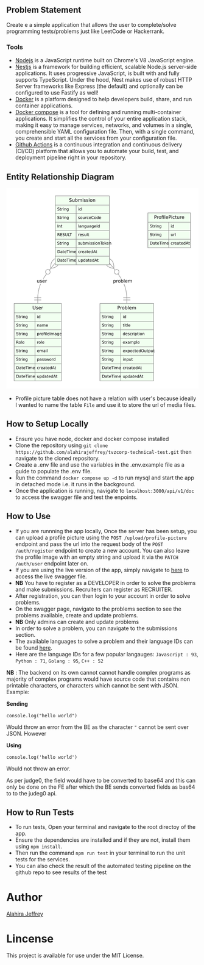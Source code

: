 ## Problem Statement

Create e a simple application that allows the user to complete/solve programming tests/problems just like LeetCode or Hackerrank.

### Tools

- [Nodejs](https://nodejs.org/en/) is a JavaScript runtime built on Chrome's V8 JavaScript engine.
- [Nestjs](https://nestjs.com/) is a framework for building efficient, scalable Node.js server-side applications. It uses progressive JavaScript, is built with and fully supports TypeScript. Under the hood, Nest makes use of robust HTTP Server frameworks like Express (the default) and optionally can be configured to use Fastify as well!
- [Docker](https://www.docker.com/) is a platform designed to help developers build, share, and run container applications.
- [Docker compose](https://docs.docker.com/compose/) is a tool for defining and running multi-container applications. It simplifies the control of your entire application stack, making it easy to manage services, networks, and volumes in a single, comprehensible YAML configuration file. Then, with a single command, you create and start all the services from your configuration file.
- [Github Actions](https://docs.github.com/en/actions) is a continuous integration and continuous delivery (CI/CD) platform that allows you to automate your build, test, and deployment pipeline right in your repository.

## Entity Relationship Diagram

![Project ERD](./assets/prisma-erd.jpg)

- Profile picture table does not have a relation with user's because ideally I wanted to name the table `File` and use it to store the url of media files.

## How to Setup Locally

- Ensure you have node, docker and docker compose installed
- Clone the repository using `git clone https://github.com/alahirajeffrey/tvzcorp-technical-test.git` then navigate to the cloned repository.
- Create a .env file and use the variables in the .env.example file as a guide to populate the .env file.
- Run the command `docker compose up -d` to run mysql and start the app in detached mode i.e. it runs in the background.
- Once the application is running, navigate to `localhost:3000/api/v1/doc` to access the swagger file and test the enpoints.

## How to Use

- If you are runnning the app locally, Once the server has been setup, you can upload a profile picture using the `POST /upload/profile-picture` endpoint and pass the url into the request body of the `POST /auth/register` endpoint to create a new account. You can also leave the profile image with an empty string and upload it via the `PATCH /auth/user` endpoint later on.
- If you are using the live version of the app, simply navigate to [here](https://tvzcorp-technical-test.onrender.com/api/v1/doc) to access the live swagger file.
- **NB** You have to register as a DEVELOPER in order to solve the problems and make submissions. Recruiters can register as RECRUITER.
- After registration, you can then login to your account in order to solve problems.
- On the swagger page, navigate to the problems section to see the problems available, create and update problems.
- **NB** Only admins can create and update problems
- In order to solve a problem, you can navigate to the submissions section.
- The available languages to solve a problem and their language IDs can be found [here](https://ce.judge0.com/languages/).
- Here are the language IDs for a few popular langauges: `Javascript : 93`, `Python : 71`, `Golang : 95`, `C++ : 52`

**NB** : The backend on its own cannot cannot handle complex programs as majority of complex programs would have source code that contains non printable characters, or characters which cannot be sent with JSON. Example:

**Sending**

```
console.log("hello world")
```

Would throw an error from the BE as the character `"` cannot be sent over JSON. However

**Using**

```
console.log('hello world')
```

Would not throw an error.

As per judge0, the field would have to be converted to base64 and this can only be done on the FE after which the BE sends converted fields as bas64 to to the judeg0 api.

## How to Run Tests

- To run tests, Open your terminal and navigate to the root directoy of the app.
- Ensure the dependencies are installed and if they are not, install them using `npm install`.
- Then run the command `npm run test` in your terminal to run the unit tests for the services.
- You can also check the result of the automated testing pipeline on the github repo to see results of the test

# Author

[Alahira Jeffrey](<(https://github.com/alahirajeffrey)>)

# Lincense

This project is available for use under the MIT License.
